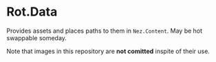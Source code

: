 # Rot.Data
Provides assets and places paths to them in `Nez.Content`. May be hot swappable someday.

Note that images in this repository are **not comitted** inspite of their use.
